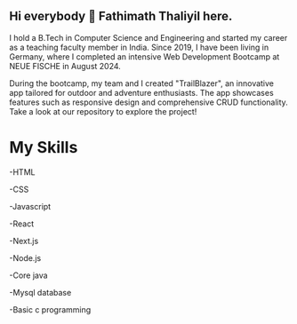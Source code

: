 ## Hi everybody 👋 Fathimath Thaliyil here.
I hold a B.Tech in Computer Science and Engineering and started my career as a teaching faculty member in India. Since 2019, I have been living in Germany, where I completed an intensive Web Development Bootcamp at NEUE FISCHE in August 2024.

During the bootcamp, my team and I created "TrailBlazer", an innovative app tailored for outdoor and adventure enthusiasts. The app showcases features such as responsive design and comprehensive CRUD functionality. Take a look at our repository to explore the project!
# My Skills
-HTML

-CSS

-Javascript

-React

-Next.js

-Node.js

-Core java 

-Mysql database

-Basic c programming


<!--**thaliyil/thaliyil** is a ✨ _special_ ✨ repository because its `README.md` (this file) appears on your GitHub profile.
()
Here are some ideas to get you started:

- 🔭 I’m currently working on ...
- 🌱 I’m currently learning ...
- 👯 I’m looking to collaborate on ...
- 🤔 I’m looking for help with ...
- 💬 Ask me about ...
- 📫 How to reach me: ...
- 😄 Pronouns: ...
- ⚡ Fun fact: ...
-->
